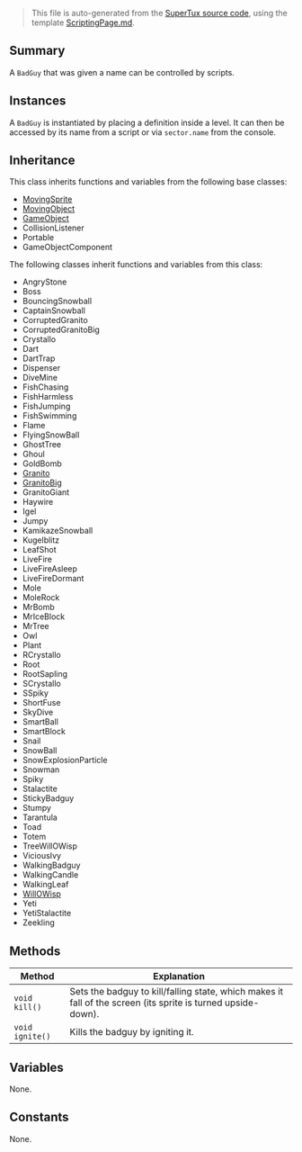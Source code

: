 > This file is auto-generated from the [SuperTux source code](https://github.com/SuperTux/supertux/tree/master/src), using the template [ScriptingPage.md](https://github.com/SuperTux/wiki/tree/master/templates/ScriptingPage.md).

Summary
-------

A `BadGuy` that was given a name can be controlled by scripts. 

Instances
--------

A `BadGuy` is instantiated by placing a definition inside a level. It can then be accessed by its name from a script or via `sector.name` from the console. 

Inheritance
--------

This class inherits functions and variables from the following base classes:
* [MovingSprite](https://github.com/SuperTux/supertux/wiki/ScriptingMovingSprite)
* [MovingObject](https://github.com/SuperTux/supertux/wiki/ScriptingMovingObject)
* [GameObject](https://github.com/SuperTux/supertux/wiki/ScriptingGameObject)
* CollisionListener
* Portable
* GameObjectComponent

The following classes inherit functions and variables from this class:
* AngryStone
* Boss
* BouncingSnowball
* CaptainSnowball
* CorruptedGranito
* CorruptedGranitoBig
* Crystallo
* Dart
* DartTrap
* Dispenser
* DiveMine
* FishChasing
* FishHarmless
* FishJumping
* FishSwimming
* Flame
* FlyingSnowBall
* GhostTree
* Ghoul
* GoldBomb
* [Granito](https://github.com/SuperTux/supertux/wiki/ScriptingGranito)
* [GranitoBig](https://github.com/SuperTux/supertux/wiki/ScriptingGranitoBig)
* GranitoGiant
* Haywire
* Igel
* Jumpy
* KamikazeSnowball
* Kugelblitz
* LeafShot
* LiveFire
* LiveFireAsleep
* LiveFireDormant
* Mole
* MoleRock
* MrBomb
* MrIceBlock
* MrTree
* Owl
* Plant
* RCrystallo
* Root
* RootSapling
* SCrystallo
* SSpiky
* ShortFuse
* SkyDive
* SmartBall
* SmartBlock
* Snail
* SnowBall
* SnowExplosionParticle
* Snowman
* Spiky
* Stalactite
* StickyBadguy
* Stumpy
* Tarantula
* Toad
* Totem
* TreeWillOWisp
* ViciousIvy
* WalkingBadguy
* WalkingCandle
* WalkingLeaf
* [WillOWisp](https://github.com/SuperTux/supertux/wiki/ScriptingWillOWisp)
* Yeti
* YetiStalactite
* Zeekling


Methods
-------

Method | Explanation
-------|-------
`void kill()` | Sets the badguy to kill/falling state, which makes it fall of the screen (its sprite is turned upside-down).
`void ignite()` | Kills the badguy by igniting it.


Variables
---------

None.

Constants
---------

None.
